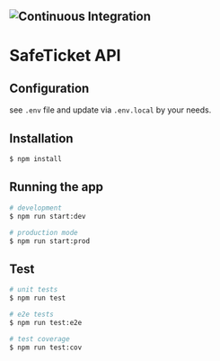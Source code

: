 ![Continuous  Integration](https://github.com/Lockdown-WirVsVirus/safeticket-api/workflows/Node.js%20CI/badge.svg)
-------------
# SafeTicket API

## Configuration

see `.env` file and update via `.env.local` by your needs.

## Installation

```bash
$ npm install
```

## Running the app

```bash
# development
$ npm run start:dev

# production mode
$ npm run start:prod
```

## Test

```bash
# unit tests
$ npm run test

# e2e tests
$ npm run test:e2e

# test coverage
$ npm run test:cov
```
